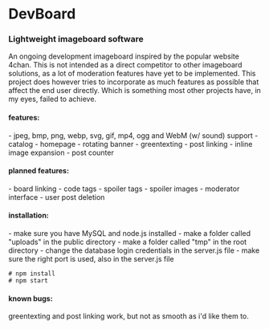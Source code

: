 <h1>DevBoard</h1>
<h3>Lightweight imageboard software</h3>

An ongoing development imageboard inspired by the popular website 4chan.
This is not intended as a direct competitor to other imageboard solutions,
as a lot of moderation features have yet to be implemented. This project
does however tries to incorporate as much features as possible that affect
the end user directly. Which is something most other projects have, in my eyes,
failed to achieve.

<h4>features:</h4>
- jpeg, bmp, png, webp, svg, gif, mp4, ogg and WebM (w/ sound) support
- catalog
- homepage
- rotating banner
- greentexting
- post linking
- inline image expansion
- post counter

<h4>planned features:</h4>
- board linking
- code tags
- spoiler tags
- spoiler images
- moderator interface
- user post deletion

<h4>installation:</h4>
- make sure you have MySQL and node.js installed
- make a folder called "uploads" in the public directory
- make a folder called "tmp" in the root directory
- change the database login credentials in the server.js file
- make sure the right port is used, also in the server.js file

 ```
# npm install
# npm start
```

<h4>known bugs:</h4>
greentexting and post linking work, but not as smooth as i'd like them to.
